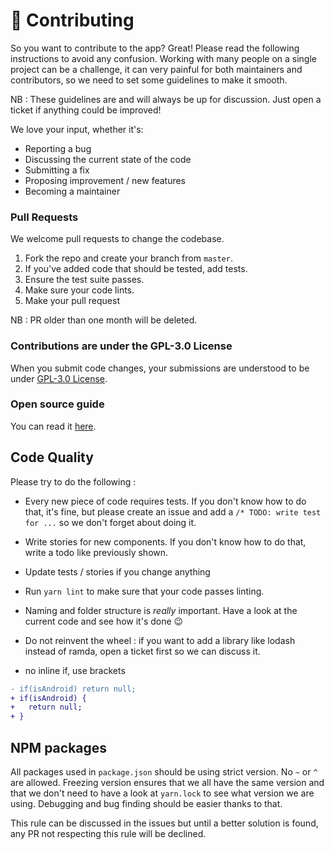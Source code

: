 # 👐 Contributing

So you want to contribute to the app? Great! Please read the following instructions to avoid any confusion. Working with many people on a single project can be a challenge, it can very painful for both maintainers and contributors, so we need to set some guidelines to make it smooth.

NB : These guidelines are and will always be up for discussion. Just open a ticket if anything could be improved!

We love your input, whether it's:

- Reporting a bug
- Discussing the current state of the code
- Submitting a fix
- Proposing improvement / new features
- Becoming a maintainer

### Pull Requests

We welcome pull requests to change the codebase.

1. Fork the repo and create your branch from `master`.
2. If you've added code that should be tested, add tests.
3. Ensure the test suite passes.
4. Make sure your code lints.
5. Make your pull request

NB : PR older than one month will be deleted.

### Contributions are under the GPL-3.0 License

When you submit code changes, your submissions are understood to be under [GPL-3.0 License](https://github.com/NotMyFaultEarth/nmf-app/blob/master/LICENSE).

### Open source guide

You can read it [here](https://opensource.guide/).

## Code Quality

Please try to do the following :

- Every new piece of code requires tests. If you don't know how to do that, it's fine, but please create an issue and add a `/* TODO: write test for ...` so we don't forget about doing it.
- Write stories for new components. If you don't know how to do that, write a todo like previously shown.
- Update tests / stories if you change anything
- Run `yarn lint` to make sure that your code passes linting.
- Naming and folder structure is _really_ important. Have a look at the current code and see how it's done 😉
- Do not reinvent the wheel : if you want to add a library like lodash instead of ramda, open a ticket first so we can discuss it.

- no inline if, use brackets

```diff
- if(isAndroid) return null;
+ if(isAndroid) {
+   return null;
+ }
```

## NPM packages

All packages used in `package.json` should be using strict version. No `~` or `^` are allowed. Freezing version ensures that we all have the same version and that we don't need to have a look at `yarn.lock` to see what version we are using. Debugging and bug finding should be easier thanks to that.

This rule can be discussed in the issues but until a better solution is found, any PR not respecting this rule will be declined.
